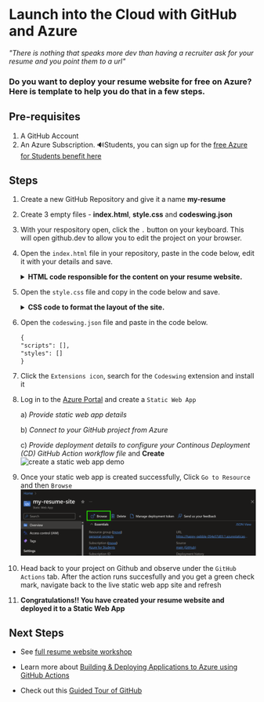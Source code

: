 # Launch into the Cloud with GitHub and Azure


_"There is nothing that speaks more dev than having a recruiter ask for your resume and you point them to a url"_

### Do you want to deploy your resume website for free on Azure? Here is  template to help you do that in a few steps.

## Pre-requisites
1. A GitHub Account
1. An Azure Subscription. 🔊Students, you can sign up for the [free Azure for Students benefit here](https://azure.microsoft.com/en-us/free/students/?WT.mc_id=academic-0000-juliamuiruri)

## Steps
1. Create a new GitHub Repository and give it a name **my-resume** 
1. Create 3 empty files - **index.html**, **style.css** and **codeswing.json**
1.  With your respository open, click the `.` button on your keyboard.
    This will open github.dev to allow you to edit the project on your browser.

1. Open the `index.html` file in your repository, paste in the code below, edit it with your details and save. 

    <details>
    <summary><b>HTML code responsible for the content on your resume website.</b></summary>
    
        <html>

            <head>
                <link href="style.css" rel="stylesheet">
                <link rel="stylesheet" href="https://cdnjs.cloudflare.com/ajax/libs/font-awesome/5.15.4/css/all.min.css">
                <title>Your Name Goes Here!</title>
            </head>
            <body>
                <header id="header">
                    <!-- resume header with your name and title -->
                    <h1>Your Name Goes Here!</h1>
                    <hr>
                    Your Role!
                    <hr>
                </header>
                <main>
                    <article id="mainLeft">
                        <section>
                            <h2>CONTACT</h2>
                            <!-- contact info including social media -->
                            <p>
                                <i class="fa fa-envelope" aria-hidden="true"></i>
                                <a href="mailto:username@domain.top-level domain">Write your email here</a>
                            </p>
                            <p>
                                <i class="fab fa-github" aria-hidden="true"></i>
                                <a href="github.com/yourGitHubUsername">Write your username here!</a>
                            </p>
                            <p>
                                <i class="fab fa-linkedin" aria-hidden="true"></i>
                                <a href="linkedin.com/yourLinkedInUsername">Write your username here!</a>
                            </p>
                        </section>
                        <section>
                            <h2>SKILLS</h2>
                            <!-- your skills -->
                            <ul>
                                <li>Skill 1!</li>
                                <li>Skill 2!</li>
                                <li>Skill 3!</li>
                                <li>Skill 4!</li>
                            </ul>
                        </section>
                        <section>
                            <h2>EDUCATION</h2>
                            <!-- your education -->
                            <h3>Write your course here!</h3>
                            <p>
                                Write your institution here!
                            </p>
                            <p>
                                Start - End Date
                            </p>
                        </section>            
                    </article>
                    <article id="mainRight">
                        <section>
                            <h2>ABOUT</h2>
                            <!-- about you -->
                            <p>Write a blurb about yourself!</p>
                        </section>
                        <section>
                            <h2>WORK EXPERIENCE</h2>
                            <!-- your work experience -->
                            <h3>Job Title</h3>
                            <p>
                                Organization Name Goes Here | Start Month – End Month
                            </p>
                            <ul>
                                    <li>Task 1 - Write what you did!</li>
                                    <li>Task 2 - Write what you did!</li>
                                    <li>Write the outcomes/impact of your contribution</li>
                                    
                            </ul>
                            <h3>Job Title 2</h3>
                            <p>
                                Organization Name Goes Here | Start Month – End Month
                            </p>
                            <ul>
                                    <li>Task 1 - Write what you did!</li>
                                    <li>Task 2 - Write what you did!</li>
                                    <li>Write the outcomes/impact of your contribution</li>
                                    
                            </ul>
                        </section>
                    </article>
                </main>
            </body>
        </html>
    
    </details>



1. Open the `style.css` file and copy in the code below and save.
 
    <details>
        <summary><b>CSS code to format the layout of the site.</b></summary>
            
            body {
                font-family: 'Segoe UI', Tahoma, Geneva, Verdana, sans-serif;
                font-size: 16px;
                max-width: 960px;
                margin: auto;
            }
            h1 {
                font-size: 3em;
                letter-spacing: .6em;
                padding-top: 1em;
                padding-bottom: 1em;
            }

            h2 {
                font-size: 1.5em;
                padding-bottom: 1em;
            }

            h3 {
                font-size: 1em;
                padding-bottom: 1em;
            }
            main { 
                display: grid;
                grid-template-columns: 40% 60%;
                margin-top: 3em;
            }
            header {
                text-align: center;
                margin: auto 2em;
            }

            section {
                margin: auto 1em 4em 2em;
            }

            i {
                margin-right: .5em;
            }

            p {
                margin: .2em auto
            }

            hr {
                border: none;
                background-color: lightgray;
                height: 1px;
            }

            h1, h2, h3 {
                font-weight: 100;
                margin-bottom: 0;
            }
            #mainLeft {
                border-right: 1px solid lightgray;
            }
            
    </details>
1. Open the `codeswing.json` file and paste in the code below.  
    ```
    {
    "scripts": [],
    "styles": []
    }
    ```
1. Click the `Extensions icon`, search for the `Codeswing` extension and  install it 
1. Log in to the [Azure Portal](http://portal.azure.com/?WT.mc_id=academic-0000-juliamuiruri) and create a `Static Web App`

    a) _Provide static web app details_

    b) _Connect to your GitHub project from Azure_
    
    c) _Provide deployment details to configure your Continous Deployment (CD) GitHub Action workflow file_ and **Create**
![create a static web app demo](./img/create-static-web-app-full.gif)

1. Once your static web app is created successfully, Click `Go to Resource` and then `Browse`
![browse statice web app](./img/browse-static-web-app.png)

1. Head back to your project on Github and observe under the `GitHub Actions` tab. After the action runs succesfully and you get a green check mark, navigate back to the live static web app site and refresh

1. **Congratulations!! You have created your resume website and deployed it to a Static Web App**

## Next Steps
- See [full resume website workshop](https://github.com/microsoft/workshop-library/blob/main/full/build-resume-website/README.md/)

- Learn more about [Building & Deploying Applications to Azure using GitHub Actions](https://learn.microsoft.com/en-us/training/modules/github-actions-cd/?WT.mc_id=academic-0000-juliamuiruri)

- Check out this [Guided Tour of GitHub](https://learn.microsoft.com/en-us/training/modules/introduction-to-github/?WT.mc_id=academic-0000-juliamuiruri)